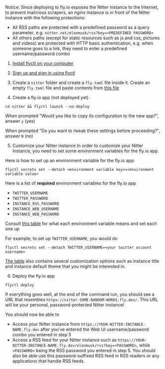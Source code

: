Notice: Since deploying to fly.io exposes the Nitter instance to the Internet, to prevent malicious scrapers, an nginx instance is in front of the Nitter instance with the following protections:

* All RSS paths are protected with a predefined password as a query parameter, e.g. `nitter.net/elonmusk/rss?key=<PREDEFINED PASSWORD>`
* All others paths (except for static resources such as js and css, pictures and videos) are protected with HTTP basic authentication, e.g. when someone goes to a link, they need to enter a predefined username/password combo

1. [Install flyctl on your computer](https://fly.io/docs/hands-on/install-flyctl/)

2. [Sign up and sign in using flyctl](https://fly.io/docs/hands-on/sign-up-sign-in/)

3. Create a `nitter` folder and create a `fly.toml` file inside it.
Create an empty `fly.toml` file and paste contents from [this file](https://github.com/sekai-soft/nitter/blob/master/fly.example.toml)

4. Create a fly.io app (not deployed yet)
```
cd nitter && flyctl launch --no-deploy
```

When prompted "Would you like to copy its configuration to the new app?", answer `y` (yes)

When prompted "Do you want to tweak these settings before proceeding?", answer `N` (no)

5. Customize your Nitter instance
In order to customize your Nitter instance, you need to set some environment variables for the fly.io app.

Here is how to set up an environment variable for the fly.io app:

```
flyctl secrets set --detach <environment variable key>=<environment variable value>
```

Here is a list of **required** environment variables for the fly.io app

* `TWITTER_USERNAME`
* `TWITTER_PASSWORD`
* `INSTANCE_RSS_PASSWORD`
* `INSTANCE_WEB_USERNAME`
* `INSTANCE_WEB_PASSWORD`

Consult [this table](https://github.com/sekai-soft/nitter?tab=readme-ov-file#usage) for what each environment variable means and set each one up

For example, to set up `TWITTER_USERNAME`, you would do

```
flyctl secrets set --detach TWITTER_USERNAME=<your twitter account username>
```

[The table](https://github.com/sekai-soft/nitter?tab=readme-ov-file#usage) also contains several customization options such as instance title and instance default theme that you might be interested in.

6. Deploy the fly.io app
```
flyctl deploy
```

If everything goes well, at the end of the command run, you should see a URL that resembles `https://nitter-SOME-RANDOM-WORDS.fly.dev/`. This URL will be your personal, password-protected Nitter instance!

You should now be able to
* Access your Nitter instance from `https://YOUR-NITTER-INSTANCE-NAME.fly.dev` after you've entered the Web UI username/password combo you entered in step 5
* Access a RSS feed for your Nitter instance such as `https://YOUR-NITTER-INSTANCE-NAME.fly.dev/elonmusk/rss?key=<PASSWORD>`, while `<PASSWORD>` being the RSS password you entered in step 5. You should also be able use this password-suffixed RSS feed in RSS readers or any applications that handle RSS feeds.

